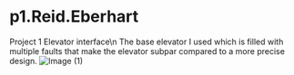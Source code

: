 # p1.Reid.Eberhart
Project 1 Elevator interface\n
The base elevator I used which is filled with multiple faults that make the elevator subpar compared to a more precise design.
![Image (1)](https://user-images.githubusercontent.com/114603576/192837002-301ef6e3-8a27-4f3e-acd5-0d7af09e9742.jpeg)
